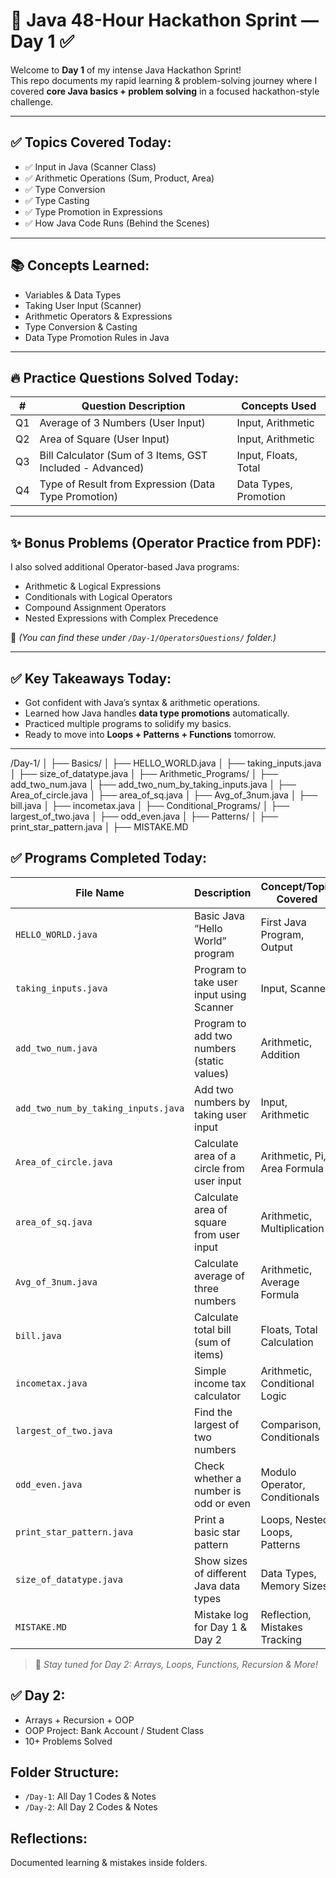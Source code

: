 # 🚀 Java 48-Hour Hackathon Sprint — Day 1 ✅

Welcome to **Day 1** of my intense Java Hackathon Sprint!  
This repo documents my rapid learning & problem-solving journey where I covered **core Java basics + problem solving** in a focused hackathon-style challenge.

---

## ✅ Topics Covered Today:
- ✅ Input in Java (Scanner Class)
- ✅ Arithmetic Operations (Sum, Product, Area)
- ✅ Type Conversion
- ✅ Type Casting
- ✅ Type Promotion in Expressions
- ✅ How Java Code Runs (Behind the Scenes)

---

## 📚 Concepts Learned:
- Variables & Data Types
- Taking User Input (Scanner)
- Arithmetic Operators & Expressions
- Type Conversion & Casting
- Data Type Promotion Rules in Java

---

## 🔥 Practice Questions Solved Today:
| #   | Question Description                                         | Concepts Used         |
|-----|--------------------------------------------------------------|-----------------------|
| Q1  | Average of 3 Numbers (User Input)                            | Input, Arithmetic     |
| Q2  | Area of Square (User Input)                                  | Input, Arithmetic     |
| Q3  | Bill Calculator (Sum of 3 Items, GST Included - Advanced)    | Input, Floats, Total  |
| Q4  | Type of Result from Expression (Data Type Promotion)         | Data Types, Promotion |

---

## ✨ Bonus Problems (Operator Practice from PDF):
I also solved additional Operator-based Java programs:
- Arithmetic & Logical Expressions  
- Conditionals with Logical Operators  
- Compound Assignment Operators  
- Nested Expressions with Complex Precedence  

📂 *(You can find these under `/Day-1/OperatorsQuestions/` folder.)*

---

## ✅ Key Takeaways Today:
- Got confident with Java’s syntax & arithmetic operations.
- Learned how Java handles **data type promotions** automatically.
- Practiced multiple programs to solidify my basics.
- Ready to move into **Loops + Patterns + Functions** tomorrow.

---
/Day-1/
│
├── Basics/
│   ├── HELLO_WORLD.java
│   ├── taking_inputs.java
│   ├── size_of_datatype.java
│
├── Arithmetic_Programs/
│   ├── add_two_num.java
│   ├── add_two_num_by_taking_inputs.java
│   ├── Area_of_circle.java
│   ├── area_of_sq.java
│   ├── Avg_of_3num.java
│   ├── bill.java
│   ├── incometax.java
│
├── Conditional_Programs/
│   ├── largest_of_two.java
│   ├── odd_even.java
│
├── Patterns/
│   ├── print_star_pattern.java
│
├── MISTAKE.MD

## ✅ Programs Completed Today:

| File Name                              | Description                                      | Concept/Topic Covered             |
|----------------------------------------|--------------------------------------------------|----------------------------------|
| `HELLO_WORLD.java`                     | Basic Java “Hello World” program                 | First Java Program, Output       |
| `taking_inputs.java`                   | Program to take user input using Scanner         | Input, Scanner                   |
| `add_two_num.java`                     | Program to add two numbers (static values)       | Arithmetic, Addition             |
| `add_two_num_by_taking_inputs.java`    | Add two numbers by taking user input             | Input, Arithmetic                |
| `Area_of_circle.java`                  | Calculate area of a circle from user input       | Arithmetic, Pi, Area Formula     |
| `area_of_sq.java`                      | Calculate area of square from user input         | Arithmetic, Multiplication       |
| `Avg_of_3num.java`                     | Calculate average of three numbers               | Arithmetic, Average Formula      |
| `bill.java`                            | Calculate total bill (sum of items)              | Floats, Total Calculation        |
| `incometax.java`                       | Simple income tax calculator                     | Arithmetic, Conditional Logic    |
| `largest_of_two.java`                  | Find the largest of two numbers                  | Comparison, Conditionals         |
| `odd_even.java`                        | Check whether a number is odd or even            | Modulo Operator, Conditionals    |
| `print_star_pattern.java`              | Print a basic star pattern                       | Loops, Nested Loops, Patterns    |
| `size_of_datatype.java`                | Show sizes of different Java data types          | Data Types, Memory Sizes         |
| `MISTAKE.MD`                           | Mistake log for Day 1 & Day 2                    | Reflection, Mistakes Tracking    |

> 🚀 *Stay tuned for Day 2: Arrays, Loops, Functions, Recursion & More!*


## ✅ Day 2:
- Arrays + Recursion + OOP
- OOP Project: Bank Account / Student Class
- 10+ Problems Solved

## Folder Structure:
- `/Day-1`: All Day 1 Codes & Notes
- `/Day-2`: All Day 2 Codes & Notes

## Reflections:
Documented learning & mistakes inside folders.
